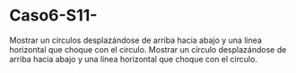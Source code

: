 # Caso6-S11-
Mostrar un círculos desplazándose de arriba hacia abajo y una linea horizontal que choque con el circulo.
Mostrar un círculo desplazándose de arriba hacia abajo y una línea horizontal que choque con el circulo.
